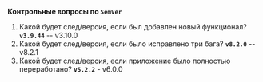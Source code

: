 **Контрольные вопросы по `SemVer`**

1. Какой будет след/версия, если был добавлен новый функционал?
    **`v3.9.44`** -- v3.10.0
2. Какой будет след/версия, если было исправлено три бага?
**`v8.2.0`** -- v8.2.1
3. Какой будет след/версия, если приложение было полностью переработано?
**`v5.2.2`** - v6.0.0
